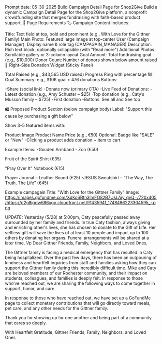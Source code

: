 Prompt date: 05-30-2025
Build Campaign Detail Page for Shop2Give Build a dynamic Campaign Detail Page for the Shop2Give platform, a nonprofit crowdfunding site that merges fundraising with faith-based product support.
📄 Page Requirements
🏷️ Campaign Content Includes:

Title: Text field at top, bold and prominent (e.g., With Love for the Gittner Family)
Main Photo: Featured large image at top-center
User (Campaign Manager): Display name & role tag (CAMPAGAIN_MANAGER)
Description: Rich text block, optionally collapsible (with "Read more")
Additional Photos: Scrollable gallery or 3-column layout
Goal Amount: Total fundraising goal (e.g., $10,000)
Donor Count: Number of donors shown below amount raised
📐 Right-Side Donation Widget (Sticky Panel)

Total Raised (e.g., $43,565 USD raised)
Progress Ring with percentage fill
Goal Summary: e.g., $10K goal • 476 donations
Buttons:

-Share (social link)
-Donate now (primary CTA)
-Live Feed of Donations:
-Latest donation (e.g., Amy Schuster – $25)
-Top donation (e.g., Caty’s Musson family – $725)
-First donation
-Buttons: See all and See top

🛍️ Proposed Product Section (below campaign body)
Label: "Support this cause by purchasing a gift below"

Show 3–5 featured items with:

Product Image
Product Name
Price (e.g., €50)
Optional: Badge like "SALE" or "New"
-Clicking a product adds donation + item to cart

Example Items:
-Gouden Armband - Zon (€50)

Fruit of the Spirit Shirt (€35)

“Pray Over It” Notebook (€15)

Prayer Journal – Leather Bound (€25)
-JESUS Sweatshirt – “The Way, The Truth, The Life” (€45)

Example campagain
Title: "With Love for the Gittner Family"
Image: https://images.gofundme.com/XdKoSBtn3ImFO82B7UsLAiy_qvQ=/720x405/https://d2g8igdw686xgo.cloudfront.net/91435941_1748466223304595_r.png

UPDATE: Yesterday (5/28) at 5:00pm, Caty peacefully passed away surrounded by her family and friends. In true Caty fashion, always giving and enriching other's lives, she has chosen to donate to the Gift of Life. Her selfless gift will save the lives of at least 10 people and impact up to 100 others by donating her organs. Funeral arrangements will be shared at a later time.
Vp
Dear Gittner Friends, Family, Neighbors, and Loved Ones,

The Gittner family is facing a medical emergency that has resulted in Caty being hospitalized. Over the past few days, there has been an outpouring of kindness and heartfelt inquiries from staff and families asking how they can support the Gittner family during this incredibly difficult time. Mike and Caty are beloved members of our Rochester community, and their impact on students, colleagues, and families is deeply felt. In response to those who’ve reached out, we are sharing the following ways to come together in support, honor, and care.

In response to those who have reached out, we have set up a GoFundMe page to collect monetary contributions that will go directly toward meals, pet care, and any other needs for the Gittner family.

Thank you for showing up for one another and being part of a community that cares so deeply.

With Heartfelt Gratitude,
Gittner Friends, Family, Neighbors, and Loved Ones